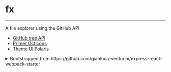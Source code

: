 # fx

___

A file explorer using the GitHub API

* [GitHub tree API](https://docs.github.com/en/rest/git/trees)
* [Primer Octicons](https://primer.style/octicons/)
* [Theme UI Polaris](https://github.com/system-ui/theme-ui/blob/ec4cdc977941d5174f876128f4ed40256a2b863f/packages/preset-polaris/src/index.ts)


<details>
<summary>Bootstrapped from https://github.com/gianluca-venturini/express-react-webpack-starter</summary>


# Express React Webpack starter
A starter Webpack 4 configuration for basic projects with Express and React.

## Features
- Build single page web apps with typescript.

## Dependencies
- Install `node`
    - Use NVM (https://github.com/nvm-sh/nvm): `nvm install lts/dubnium && nvm use lts/dubnium`
    - Alternatively you can download and install it manually: https://nodejs.org/en/download/
- Install `yarn ^1.10.1`
    - Use brew (https://brew.sh/): `brew install yarn`
    - Alternatively you can download and install it manually: https://classic.yarnpkg.com/en/docs/install

## Development
- Download and install VSCode: https://code.visualstudio.com/
- Read the setup guide https://code.visualstudio.com/docs/setup/setup-overview
    - Launching VSCode from the command line: Open the Command Palette (F1) and type `shell command` to find the `Shell Command: Install 'code' command in PATH command`
        - After doing this you can start VSCode on a repo with `code .`
- Install TSLint extension in VSCode https://marketplace.visualstudio.com/items?itemName=ms-vscode.vscode-typescript-tslint-plugin
- In order to run the debugger for backend/tests put a breakpoint in VSCode and run this command in VSCode (`CMD + SHIFT + P`): `Debug: attach node to process`. You can also enable `Debug: Toggle Auto Attach` to start the debugger every time a node process is started from VSCode terminal.
- To open a terminal in VSCode: ```CTRL + ` ```

## Usage
- Install dependencies: `yarn install`
- Build application (both frontend and backend in http://localhost:8080): `yarn build`
    - Some browser automatically redirects you to `https` so make sure to disable the automatic redirect
- Watch for changes and build application: `yarn build-watch`
- Build frontend, watch for changes and hot reload (port 8000): `yarn build-hot-reload`
    - All the backend requests will be forwarded to port 8080 so you need to run the backend
- Run application (port 8080): `yarn start`
- Run tests: `yarn test`
- Remove all the generated files: `yarn clean`

## Useful links
- Typescript guide: https://basarat.gitbook.io/typescript/
- VSCode custom settings: https://github.com/gianluca-venturini/env_confs/tree/master/vs_codet
</details>
